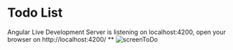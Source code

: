 # Todo List

Angular Live Development Server is listening on localhost:4200, open your browser on http://localhost:4200/ **
![screenToDo](https://github.com/STALKSA/Angular_ToDo_List/assets/109988277/34f5c67b-961e-42ac-a222-db5cd9ecf0fc)

